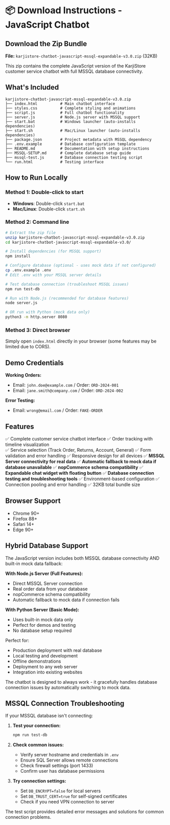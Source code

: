 # 📦 Download Instructions - JavaScript Chatbot

## Download the Zip Bundle

**File:** `karjistore-chatbot-javascript-mssql-expandable-v3.0.zip` (32KB)

This zip contains the complete JavaScript version of the KarjiStore customer service chatbot with full MSSQL database connectivity.

## What's Included

```
karjistore-chatbot-javascript-mssql-expandable-v3.0.zip
├── index.html          # Main chatbot interface
├── styles.css          # Complete styling and animations  
├── script.js           # Full chatbot functionality
├── server.js           # Node.js server with MSSQL support
├── start.bat           # Windows launcher (auto-installs dependencies)
├── start.sh            # Mac/Linux launcher (auto-installs dependencies)
├── package.json        # Project metadata with MSSQL dependency
├── .env.example        # Database configuration template
├── README.md           # Documentation with setup instructions
├── MSSQL-SETUP.md      # Complete database setup guide
├── mssql-test.js       # Database connection testing script
└── run.html            # Testing interface
```

## How to Run Locally

### Method 1: Double-click to start
- **Windows**: Double-click `start.bat`
- **Mac/Linux**: Double-click `start.sh`

### Method 2: Command line
```bash
# Extract the zip file
unzip karjistore-chatbot-javascript-mssql-expandable-v3.0.zip
cd karjistore-chatbot-javascript-mssql-expandable-v3.0/

# Install dependencies (for MSSQL support)
npm install

# Configure database (optional - uses mock data if not configured)
cp .env.example .env
# Edit .env with your MSSQL server details

# Test database connection (troubleshoot MSSQL issues)
npm run test-db

# Run with Node.js (recommended for database features)
node server.js

# OR run with Python (mock data only)
python3 -m http.server 8080
```

### Method 3: Direct browser
Simply open `index.html` directly in your browser (some features may be limited due to CORS).

## Demo Credentials

**Working Orders:**
- Email: `john.doe@example.com` / Order: `ORD-2024-001` 
- Email: `jane.smith@company.com` / Order: `ORD-2024-002`

**Error Testing:**
- Email: `wrong@email.com` / Order: `FAKE-ORDER`

## Features

✅ Complete customer service chatbot interface
✅ Order tracking with timeline visualization  
✅ Service selection (Track Order, Returns, Account, General)
✅ Form validation and error handling
✅ Responsive design for all devices
✅ **MSSQL Server connectivity for real data**
✅ **Automatic fallback to mock data if database unavailable**
✅ **nopCommerce schema compatibility**
✅ **Expandable chat widget with floating button**
✅ **Database connection testing and troubleshooting tools**
✅ Environment-based configuration
✅ Connection pooling and error handling
✅ 32KB total bundle size

## Browser Support

- Chrome 90+
- Firefox 88+ 
- Safari 14+
- Edge 90+

## Hybrid Database Support

The JavaScript version includes both MSSQL database connectivity AND built-in mock data fallback:

**With Node.js Server (Full Features):**
- Direct MSSQL Server connection
- Real order data from your database
- nopCommerce schema compatibility
- Automatic fallback to mock data if connection fails

**With Python Server (Basic Mode):**
- Uses built-in mock data only
- Perfect for demos and testing
- No database setup required

Perfect for:
- Production deployment with real database
- Local testing and development
- Offline demonstrations  
- Deployment to any web server
- Integration into existing websites

The chatbot is designed to always work - it gracefully handles database connection issues by automatically switching to mock data.

## MSSQL Connection Troubleshooting

If your MSSQL database isn't connecting:

1. **Test your connection:**
   ```bash
   npm run test-db
   ```

2. **Check common issues:**
   - Verify server hostname and credentials in `.env`
   - Ensure SQL Server allows remote connections
   - Check firewall settings (port 1433)
   - Confirm user has database permissions

3. **Try connection settings:**
   - Set `DB_ENCRYPT=false` for local servers
   - Set `DB_TRUST_CERT=true` for self-signed certificates
   - Check if you need VPN connection to server

The test script provides detailed error messages and solutions for common connection problems.